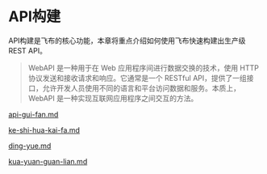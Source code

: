 # API构建

API构建是飞布的核心功能，本章将重点介绍如何使用飞布快速构建出生产级REST API。

> WebAPI 是一种用于在 Web 应用程序间进行数据交换的技术，使用 HTTP 协议发送和接收请求和响应。它通常是一个 RESTful API，提供了一组接口，允许开发人员使用不同的语言和平台访问数据和服务。本质上，WebAPI 是一种实现互联网应用程序之间交互的方法。



[api-gui-fan.md](api-gui-fan.md "mention")

[ke-shi-hua-kai-fa.md](ke-shi-hua-kai-fa.md "mention")

[ding-yue.md](ding-yue.md "mention")

[kua-yuan-guan-lian.md](kua-yuan-guan-lian.md "mention")
